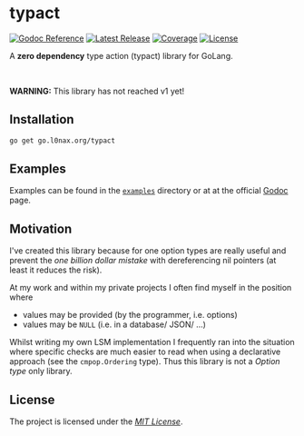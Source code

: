 # typact

[![Godoc Reference](https://pkg.go.dev/badge/go.l0nax.org/typact.svg)](https://pkg.go.dev/go.l0nax.org/typact)
[![Latest Release](https://gitlab.com/l0nax/typact/-/badges/release.svg)](https://gitlab.com/l0nax/typact/-/releases)
[![Coverage](https://gitlab.com/l0nax/typact/badges/master/coverage.svg)](https://gitlab.com/l0nax/typact/-/commits/master)
[![License](https://img.shields.io/gitlab/license/l0nax%2Ftypact)](./LICENSE)

A **zero dependency** type action (typact) library for GoLang.

<br />

**WARNING:** This library has not reached v1 yet!

## Installation

```bash
go get go.l0nax.org/typact
```

## Examples

Examples can be found in the [`examples`](./examples/) directory or at at the official [Godoc](https://pkg.go.dev/go.l0nax.org/typact) page.

## Motivation

I've created this library because for one option types are really useful and prevent the _one billion dollar mistake_
with dereferencing nil pointers (at least it reduces the risk).

At my work and within my private projects I often find myself in the position where
- values may be provided (by the programmer, i.e. options)
- values may be `NULL` (i.e. in a database/ JSON/ ...)

Whilst writing my own LSM implementation I frequently ran into the situation where specific checks
are much easier to read when using a declarative approach (see the `cmpop.Ordering` type).
Thus this library is not a _Option type_ only library.

## License

The project is licensed under the [_MIT License_](./LICENSE).
